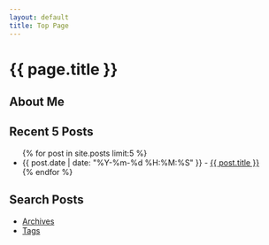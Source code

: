 ```yaml
---
layout: default
title: Top Page
---
```


# {{ page.title }}
## About Me

## Recent 5 Posts
<ul>
    {% for post in site.posts limit:5 %}
        <li>
            {{ post.date | date: "%Y-%m-%d %H:%M:%S" }} - <a href="{{ post.url | absolute_url }}">{{ post.title }}</a>
        </li>
    {% endfor %}
</ul>

## Search Posts
- [Archives](/tech_blog_h2co3/archives)
- [Tags](/tech_blog_h2co3/tags)